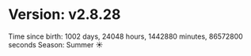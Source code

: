 # Version: v2.8.28
Time since birth: 1002 days, 24048 hours, 1442880 minutes, 86572800 seconds
Season: Summer ☀️
